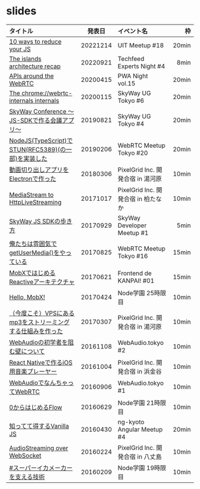 # slides

| タイトル                                                                                                        |  発表日  | イベント名                          |    枠 |
|:--------------------------------------------------------------------------------------------------------------- |:--------:|:----------------------------------- | -----:|
| [10 ways to reduce your JS](https://leaysgur.github.io/slides/uit_meetup-18/)                                   | 20221214 | UIT Meetup #18                      | 20min |
| [The islands architecture recap](https://leaysgur.github.io/slides/techfeed_experts_night-4/)                   | 20220921 | Techfeed Experts Night #4           |  8min |
| [APIs around the WebRTC](https://leaysgur.github.io/slides/pwa_night-15/)                                       | 20200415 | PWA Night vol.15                    | 20min |
| [The chrome://webrtc-internals internals](https://leaysgur.github.io/slides/skyway_ug_tokyo-6/)                 | 20200115 | SkyWay UG Tokyo #6                  | 20min |
| [SkyWay Conference 〜JS-SDKで作る会議アプリ〜](https://leaysgur.github.io/slides/skyway_ug_tokyo-4/)            | 20190821 | SkyWay UG Tokyo #4                  | 20min |
| [NodeJS(TypeScript)でSTUN(RFC5389)(の一部)を実装した](https://leaysgur.github.io/slides/webrtc_meetup-20/)      | 20190206 | WebRTC Meetup Tokyo #20             | 20min |
| [動画切り出しアプリをElectronで作った](https://leaysgur.github.io/slides/pxg_camp-2018a/)                       | 20180306 | PixelGrid Inc. 開発合宿 in 湯河原   | 10min |
| [MediaStream to HttpLiveStreaming](https://leaysgur.github.io/slides/pxg_camp-2017b/)                           | 20171017 | PixelGrid Inc. 開発合宿 in 柏たなか | 10min |
| [SkyWay JS SDKの歩き方](https://leaysgur.github.io/slides/skyway_dev_meetup-1/)                                 | 20170929 | SkyWay Developer Meetup #1          |  5min |
| [俺たちは雰囲気でgetUserMedia()をやっている](https://leaysgur.github.io/slides/webrtc_meetup-16/)               | 20170825 | WebRTC Meetup Tokyo #16             | 15min |
| [MobXではじめるReactiveアーキテクチャ](https://leaysgur.github.io/slides/fe_de_kanpai-1/)                       | 20170621 | Frontend de KANPAI! #01             | 15min |
| [Hello, MobX!](https://leaysgur.github.io/slides/node_gakuen-25/)                                               | 20170424 | Node学園 25時限目                   | 10min |
| [（今度こそ）VPSにあるmp3をストリーミングする仕組みを作った](https://leaysgur.github.io/slides/pxg_camp-2017a/) | 20170307 | PixelGrid Inc. 開発合宿 in 湯河原   | 10min |
| [WebAudioの初学者を阻む壁について](https://leaysgur.github.io/slides/webaudio_tokyo-2/)                         | 20161108 | WebAudio.tokyo #2                   | 10min |
| [React Nativeで作るiOS用音楽プレーヤー](https://leaysgur.github.io/slides/pxg_camp-2016b/)                      | 20161004 | PixelGrid Inc. 開発合宿 in 浜金谷   | 10min |
| [WebAudioでなんちゃってWebRTC](https://leaysgur.github.io/slides/webaudio_tokyo-1/)                             | 20160906 | WebAudio.tokyo #1                   | 10min |
| [0からはじめるFlow](https://leaysgur.github.io/slides/node_gakuen-21/)                                          | 20160629 | Node学園 21時限目                   | 10min |
| [知ってて得するVanilla JS](https://leaysgur.github.io/slides/ng_kyoto-4/)                                       | 20160430 | ng-kyoto Angular Meetup #4          | 20min |
| [AudioStreaming over WebSocket](https://leaysgur.github.io/slides/pxg_camp-2016a/)                              | 20160224 | PixelGrid Inc. 開発合宿 in 八丈島   | 10min |
| [#スーパーイカメーカー を支える技術](https://leaysgur.github.io/slides/node_gakuen-19/)                         | 20160209 | Node学園 19時限目                   | 10min |
